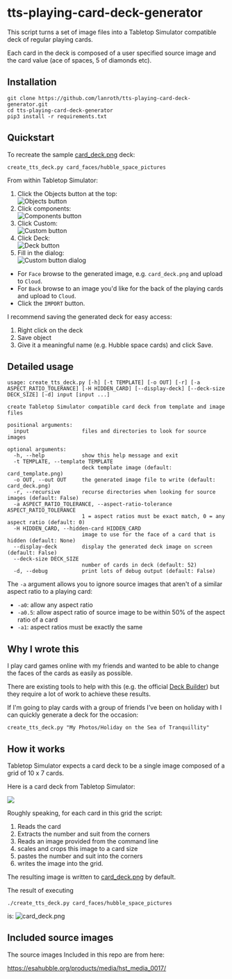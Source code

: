 # tts-playing-card-deck-generator

This script turns a set of image
files into a Tabletop Simulator compatible deck of
regular playing cards. 

Each card in the deck is composed of a user specified source image and
the card value (ace of spaces, 5 of diamonds etc).

## Installation

```commandline
git clone https://github.com/lanroth/tts-playing-card-deck-generator.git
cd tts-playing-card-deck-generator
pip3 install -r requirements.txt
```

## Quickstart

To recreate the sample [card_deck.png](card_deck.png) deck:

```commandline
create_tts_deck.py card_faces/hubble_space_pictures
```

From within Tabletop Simulator:

1. Click the Objects button at the top:  
   ![Objects button](doc/objects_button.jpg)
2. Click components:  
   ![Components button](doc/components.jpg)
3. Click Custom:  
   ![Custom button](doc/custom_button.jpg)
4. Click Deck:  
   ![Deck button](doc/deck_button.jpg)
5. Fill in the dialog:  
   ![Custom button dialog](doc/custom_deck_dialog.jpg)
  - For `Face` browse to the generated image, e.g. `card_deck.png` and upload to `Cloud`.
  - For `Back` browse to an image you'd like for the back of the playing cards and upload to `Cloud`.
  - Click the `IMPORT` button.

I recommend saving the generated deck for easy access:

1. Right click on the deck
2. Save object
3. Give it a meaningful name (e.g. Hubble space cards) and click Save. 

## Detailed usage

```commandline
usage: create_tts_deck.py [-h] [-t TEMPLATE] [-o OUT] [-r] [-a ASPECT_RATIO_TOLERANCE] [-H HIDDEN_CARD] [--display-deck] [--deck-size DECK_SIZE] [-d] input [input ...]

create Tabletop Simulator compatible card deck from template and image files

positional arguments:
  input                 files and directories to look for source images

optional arguments:
  -h, --help            show this help message and exit
  -t TEMPLATE, --template TEMPLATE
                        deck template image (default: card_template.png)
  -o OUT, --out OUT     the generated image file to write (default: card_deck.png)
  -r, --recursive       recurse directories when looking for source images (default: False)
  -a ASPECT_RATIO_TOLERANCE, --aspect-ratio-tolerance ASPECT_RATIO_TOLERANCE
                        1 = aspect ratios must be exact match, 0 = any aspect ratio (default: 0)
  -H HIDDEN_CARD, --hidden-card HIDDEN_CARD
                        image to use for the face of a card that is hidden (default: None)
  --display-deck        display the generated deck image on screen (default: False)
  --deck-size DECK_SIZE
                        number of cards in deck (default: 52)
  -d, --debug           print lots of debug output (default: False)
```

The `-a` argument allows you to ignore source images that aren't of a similar aspect ratio to a playing card:

- `-a0`: allow any aspect ratio
- `-a0.5`: allow aspect ratio of source image to be within 50% of the aspect ratio of a card
- `-a1`: aspect ratios must be exactly the same 

## Why I wrote this

I play card games online with my friends and wanted
to be able to change the faces of the cards as easily as
possible.

There are existing tools to help with this (e.g. the official
[Deck Builder](https://kb.tabletopsimulator.com/custom-content/custom-deck/#deck-builder))
but they require a lot of work to achieve these results.

If I'm going to play cards with a group of friends I've been on holiday with I can quickly
generate a deck for the occasion:

```commandline
create_tts_deck.py "My Photos/Holiday on the Sea of Tranquillity"
```

## How it works

Tabletop Simulator expects a card deck to be a single 
image composed of a grid of 10 x 7 cards. 

Here is a card deck from Tabletop Simulator:

![](card_template.png)

Roughly speaking, for each card in this grid the script:

1. Reads the card
2. Extracts the number and suit from the corners
3. Reads an image provided from the command line
4. scales and crops this image to a card size
5. pastes the number and suit into the corners
6. writes the image into the grid.

The resulting image is written to [card_deck.png](card_deck.png) by default.

The result of executing

```commandline
./create_tts_deck.py card_faces/hubble_space_pictures
```

is: ![card_deck.png](card_deck.png)

## Included source images

The source images Included in this repo are from here:

https://esahubble.org/products/media/hst_media_0017/
